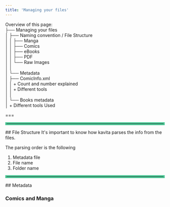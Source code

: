 ```yaml
---
title: 'Managing your files'
---
```


Overview of this page:<br/>
├── Managing your files<br/>
│    ├── Naming convention / File Structure<br/>
│    │   ├── Manga<br/>
│    │   ├── Comics<br/>
│    │   ├── eBooks<br/>
│    │   ├── PDF<br/>
│    │   └── Raw Images<br/>
│    │<br/>
│    └── Metadata<br/>
│        ├── ComicInfo.xml<br/>
│        │     + Count and number explained<br/>
│        │     + Different tools<br/>
│        │<br/>
│        └── Books metadata<br/>
│              + Different tools Used<br/>

===

<hr style="border:4px solid #4ac694"> </hr>
## File Structure
It's important to know how kavita parses the info from the files.

The parsing order is the following
1. Metadata file
2. File name
3. Folder name


<hr style="border:4px solid #4ac694"> </hr>
## Metadata

### Comics and Manga

